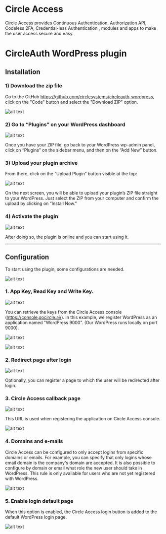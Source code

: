 # Circle Access
Circle Access provides Continuous Authentication, Authorization API, Codeless 2FA, Credential-less Authentication , modules and apps to make the user access secure and easy.

# CircleAuth WordPress plugin

## Installation

### 1) Download the zip file

Go to the GitHub https://github.com/circlesystems/circleauth-wordpress, click on the "Code" button and select the "Download ZIP" option.

![alt text](docs/images/image20.png)


### 2) Go to “Plugins” on your WordPress dashboard

![alt text](docs/images/image1.png) 


Once you have your ZIP file, go back to your WordPress wp-admin panel, click on “Plugins” on the sidebar menu, and then on the “Add New” button.


### 3) Upload your plugin archive

From there, click on the “Upload Plugin” button visible at the top:


![alt text](docs/images/image25.png)

On the next screen, you will be able to upload your plugin’s ZIP file straight to your WordPress. Just select the ZIP from your computer and confirm the upload by clicking on “Install Now.”

### 4) Activate the plugin

![alt text](docs/images/image28.png)

After doing so, the plugin is online and you can start using it.

<hr>
 
## Configuration

To start using the plugin, some configurations are needed. 

![alt text](docs/images/image35.png)
 

### 1. App Key, Read Key and Write Key. 

![alt text](docs/images/image45.png)

You can retrieve the keys from the Circle Access console (https://console.gocircle.ai/).
In this example, we register WordPress as an application named "WordPress 9000".
(Our WordPress runs locally on port 9000).
 
![alt text](docs/images/image50.png)

 
![alt text](docs/images/image55.png)

### 2. Redirect page after login

![alt text](docs/images/image58.png)

Optionally, you can register a page to which the user will be redirected after login.


### 3. Circle Access callback page

![alt text](docs/images/image60.png)

This URL is used when registering the application on Circle Access console.

![alt text](docs/images/image65.png)

### 4. Domains and e-mails

Circle Access can be configured to only accept logins from specific domains or emails.
For example, you can specify that only logins whose email domain is the company's domain are accepted.
It is also possible to configure by domain or email what role the new user should take in WordPress. This rule is only available for users who are not yet registered with WordPress.

![alt text](docs/images/image70.png)

### 5. Enable login default page

When this option is enabled, the Circle Access login button is added to the default WordPress login page.

![alt text](docs/images/image41.png)


